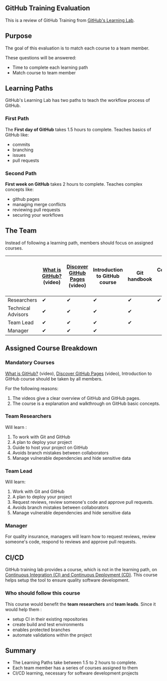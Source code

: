 ## GitHub Training Evaluation

This is a review of GitHub Training from [GitHub's Learning Lab](https://lab.github.com/githubtraining/paths).



## Purpose

The goal of this evaluation is to match each course to a team member. 

These questions will be answered: 
  - Time to complete each learning path
  - Match course to team member



## Learning Paths

GitHub's Learning Lab has two paths to teach the workflow process of GitHub.


### First Path

The **First day of GitHub** takes 1.5 hours to complete. Teaches basics of GitHub like:
  - commits
  - branching
  - issues
  - pull requests


### Second Path

**First week on GitHub** takes 2 hours to complete. Teaches complex concepts like:
  - github pages
  - managing merge conflicts
  - reviewing pull requests 
  - securing your workflows




## The Team

Instead of following a learning path, members should focus on assigned courses.


|  | [What is GitHub?](https://www.youtube.com/watch?v=w3jLJU7DT5E&feature=youtu.be) (video) | [Discover GitHub Pages](https://www.youtube.com/watch?v=2MsN8gpT6jY&feature=youtu.be) (video) | Introduction to GitHub course | Git handbook | Communicating using Markdowns | Uploading your project to GitHub | GitHub Pages | Managing merge conflicts | Securing your workflows | Reviewing pull requests | [Continuous Integration (CI) and Continuous Deployment (CD)](https://lab.github.com/githubtraining/continuous-integration-with-travis-ci) |
|--------------------|-----------------------------------------------------------------------------------------|-----------------------------------------------------------------------------------------------|-------------------------------|--------------|-------------------------------|----------------------------------|--------------|--------------------------|-------------------------|-------------------------|-------------------------------------------------------------------------------------------------------------------------------------------|
| Researchers | ✔ | ✔ | ✔ | ✔ | ✔ | ✔ | ✔ | ✔ | ✔ |  | ✔ |
| Technical Advisors | ✔ | ✔ |  ✔ | ✔ |  | ✔ |  | ✔ | ✔ | ✔ |  |
| Team Lead | ✔ | ✔ | ✔ | ✔ |  | ✔ |  | ✔ | ✔ | ✔ | ✔ |
| Manager | ✔ | ✔ | ✔ |  |  |  |  |  |  | ✔ |  |
 
 
 
## Assigned Course Breakdown



### Mandatory Courses

[What is GitHub?](https://www.youtube.com/watch?v=w3jLJU7DT5E&feature=youtu.be) (video), [Discover GitHub Pages](https://www.youtube.com/watch?v=2MsN8gpT6jY&feature=youtu.be) (video), Introduction to GitHub course should be taken by all members. 


For the following reasons: 
  1. The videos give a clear overview of GitHub and GitHub pages. 
  2. The course is a explanation and walkthrough on GitHub basic concepts.




 
### Team Researchers

Will learn :  
  1. To work with Git and GitHub
  2. A plan to deploy your project
  3. Guide to host your project on GitHub 
  4. Avoids branch mistakes between collaborators
  5. Manage vulnerable dependencies and hide sensitive data



### Team Lead

Will learn: 
  1. Work with Git and GitHub
  2. A plan to deploy your project
  3. Request reviews, review someone's code and approve pull requests.
  4. Avoids branch mistakes between collaborators
  5. Manage vulnerable dependencies and hide sensitive data



### Manager

For quality insurance, managers will learn how to request reviews, review someone's code, respond to reviews and approve pull requests.



## CI/CD

GitHub training lab provides a course, which is not in the learning path, on [Continuous Integration (CI) and Continuous Deployment (CD)](https://lab.github.com/githubtraining/continuous-integration-with-travis-ci).
This course helps setup the tool to ensure quality software development. 


### Who should follow this course
This course would benefit the **team researchers** and **team leads**. Since it would help them :
  - setup CI in their existing repositories
  - create build and test environments
  - enables protected branches
  - automate validations within the project



## Summary
  - The Learning Paths take between 1.5 to 2 hours to complete.
  - Each team member has a series of courses assigned to them
  - CI/CD learning, necessary for software development projects
